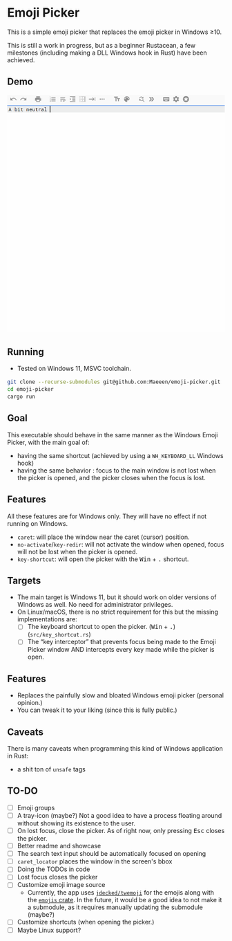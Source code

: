 # Emoji Picker

This is a simple emoji picker that replaces the emoji picker in Windows ≥10.

This is still a work in progress, but as a beginner Rustacean, a few milestones (including making a DLL Windows hook in Rust) have been achieved.

## Demo

<center>

![Demo](./demo.gif)
</center>

## Running

* Tested on Windows 11, MSVC toolchain.

```bash
git clone --recurse-submodules git@github.com:Maeeen/emoji-picker.git
cd emoji-picker
cargo run
```

## Goal

This executable should behave in the same manner as the Windows Emoji Picker, with the main goal of:
- having the same shortcut (achieved by using a `WH_KEYBOARD_LL` Windows hook)
- having the same behavior : focus to the main window is not lost when the picker is opened, and the picker closes when the focus is lost.

## Features

All these features are for Windows only. They will have no effect if not running on Windows.

* `caret`: will place the window near the caret (cursor) position.
* `no-activate`/`key-redir`: will not activate the window when opened, focus will not be lost when the picker is opened.
* `key-shortcut`: will open the picker with the <kbd>Win</kbd> + <kbd>.</kbd> shortcut.

## Targets

* The main target is Windows 11, but it should work on older versions of Windows as well. No need for administrator privileges.
* On Linux/macOS, there is no strict requirement for this but the missing implementations are:
  * [ ] The keyboard shortcut to open the picker. (<kbd>Win</kbd> + <kbd>.</kbd>) (`src/key_shortcut.rs`)
  * [ ] The “key interceptor” that prevents focus being made to the Emoji Picker window AND intercepts every key made while the picker is open.

## Features

* Replaces the painfully slow and bloated Windows emoji picker (personal opinion.)
* You can tweak it to your liking (since this is fully public.)

## Caveats

There is many caveats when programming this kind of Windows application in Rust:
- a shit ton of `unsafe` tags

## TO-DO

* [ ] Emoji groups
* [ ] A tray-icon (maybe?) Not a good idea to have a process floating around without showing its existence to the user.
* [ ] On lost focus, close the picker. As of right now, only pressing <kbd>Esc</kbd> closes the picker.
* [ ] Better readme and showcase
* [ ] The search text input should be automatically focused on opening
* [ ] `caret_locator` places the window in the screen's bbox
* [ ] Doing the TODOs in code
* [ ] Lost focus closes the picker
* [ ] Customize emoji image source
  + Currently, the app uses [`jdecked/twemoji`](https://github.com/jdecked/twemoji) for the emojis along with the [`emojis` crate](https://crates.io/crates/emojis). In the future,
    it would be a good idea to not make it a submodule, as it requires manually updating the submodule (maybe?)
* [ ] Customize shortcuts (when opening the picker.)
* [ ] Maybe Linux support?